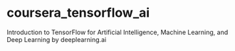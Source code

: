 # coursera_tensorflow_ai
Introduction to TensorFlow for Artificial Intelligence, Machine Learning, and Deep Learning by deeplearning.ai
